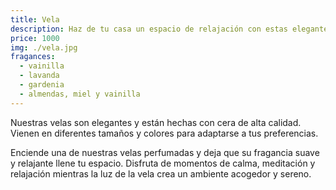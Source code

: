```yaml
---
title: Vela
description: Haz de tu casa un espacio de relajación con estas elegantes velas
price: 1000
img: ./vela.jpg
fragances:
  - vainilla
  - lavanda
  - gardenia
  - almendas, miel y vainilla
---
```


Nuestras velas son elegantes y están hechas con cera de alta calidad. Vienen en diferentes tamaños y colores para adaptarse a tus preferencias.

Enciende una de nuestras velas perfumadas y deja que su fragancia suave y relajante llene tu espacio. Disfruta de momentos de calma, meditación y relajación mientras la luz de la vela crea un ambiente acogedor y sereno.
